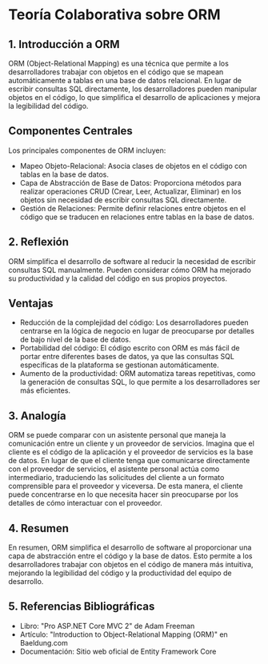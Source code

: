 # Teoría Colaborativa sobre ORM

## 1. Introducción a ORM
ORM (Object-Relational Mapping) es una técnica que permite a los desarrolladores trabajar con objetos en el código que se mapean automáticamente a tablas en una base de datos relacional. En lugar de escribir consultas SQL directamente, los desarrolladores pueden manipular objetos en el código, lo que simplifica el desarrollo de aplicaciones y mejora la legibilidad del código.

## Componentes Centrales
Los principales componentes de ORM incluyen:
- Mapeo Objeto-Relacional: Asocia clases de objetos en el código con tablas en la base de datos.
- Capa de Abstracción de Base de Datos: Proporciona métodos para realizar operaciones CRUD (Crear, Leer, Actualizar, Eliminar) en los objetos sin necesidad de escribir consultas SQL directamente.
- Gestión de Relaciones: Permite definir relaciones entre objetos en el código que se traducen en relaciones entre tablas en la base de datos.

## 2. Reflexión
ORM simplifica el desarrollo de software al reducir la necesidad de escribir consultas SQL manualmente. Pueden considerar cómo ORM ha mejorado su productividad y la calidad del código en sus propios proyectos.

## Ventajas
- Reducción de la complejidad del código: Los desarrolladores pueden centrarse en la lógica de negocio en lugar de preocuparse por detalles de bajo nivel de la base de datos.
- Portabilidad del código: El código escrito con ORM es más fácil de portar entre diferentes bases de datos, ya que las consultas SQL específicas de la plataforma se gestionan automáticamente.
- Aumento de la productividad: ORM automatiza tareas repetitivas, como la generación de consultas SQL, lo que permite a los desarrolladores ser más eficientes.

## 3. Analogía
ORM se puede comparar con un asistente personal que maneja la comunicación entre un cliente y un proveedor de servicios. Imagina que el cliente es el código de la aplicación y el proveedor de servicios es la base de datos. En lugar de que el cliente tenga que comunicarse directamente con el proveedor de servicios, el asistente personal actúa como intermediario, traduciendo las solicitudes del cliente a un formato comprensible para el proveedor y viceversa. De esta manera, el cliente puede concentrarse en lo que necesita hacer sin preocuparse por los detalles de cómo interactuar con el proveedor.

## 4. Resumen
En resumen, ORM simplifica el desarrollo de software al proporcionar una capa de abstracción entre el código y la base de datos. Esto permite a los desarrolladores trabajar con objetos en el código de manera más intuitiva, mejorando la legibilidad del código y la productividad del equipo de desarrollo.



## 5. Referencias Bibliográficas
- Libro: "Pro ASP.NET Core MVC 2" de Adam Freeman
- Artículo: "Introduction to Object-Relational Mapping (ORM)" en Baeldung.com
- Documentación: Sitio web oficial de Entity Framework Core
